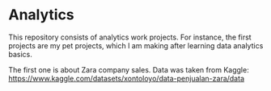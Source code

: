# Analytics

This repository consists of analytics work projects. For instance, the first projects are my pet projects, which I am making after learning data analytics basics. 

The first one is about Zara company sales. Data was taken from Kaggle: https://www.kaggle.com/datasets/xontoloyo/data-penjualan-zara/data